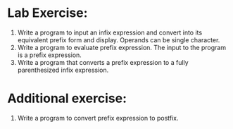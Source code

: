 # Lab Exercise:
1. Write a program to input an infix expression and convert into its equivalent prefix form and display. Operands can be single character.
2. Write a program to evaluate prefix expression. The input to the program is a prefix expression.
3. Write a program that converts a prefix expression to a fully parenthesized infix expression.

# Additional exercise:
1. Write a program to convert prefix expression to postfix.